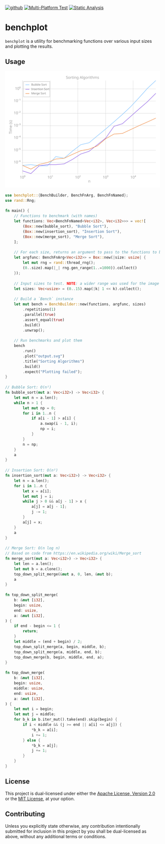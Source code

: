 [<img alt="github" src="https://img.shields.io/badge/github-othedev/benchplot-76e8b5?style=for-the-badge&labelColor=24292e&logo=github" height="20">](https://github.com/OTheDev/benchplot)
[![Multi-Platform Test](https://github.com/OTheDev/benchplot/actions/workflows/test.yml/badge.svg?branch=main)](https://github.com/OTheDev/benchplot/actions/workflows/test.yml)
[![Static Analysis](https://github.com/OTheDev/benchplot/actions/workflows/static.yml/badge.svg?branch=main)](https://github.com/OTheDev/benchplot/actions/workflows/static.yml)

# benchplot

`benchplot` is a utility for benchmarking functions over various input
sizes and plotting the results.

## Usage

<p align="center">
  <img src="https://github.com/OTheDev/benchplot/raw/main/images/sorting.svg?raw=true" />
</p>

```rust
use benchplot::{BenchBuilder, BenchFnArg, BenchFnNamed};
use rand::Rng;

fn main() {
    // Functions to benchmark (with names)
    let functions: Vec<BenchFnNamed<Vec<i32>, Vec<i32>>> = vec![
        (Box::new(bubble_sort), "Bubble Sort"),
        (Box::new(insertion_sort), "Insertion Sort"),
        (Box::new(merge_sort), "Merge Sort"),
    ];

    // For each size, returns an argument to pass to the functions to benchmark
    let argfunc: BenchFnArg<Vec<i32>> = Box::new(|size: usize| {
        let mut rng = rand::thread_rng();
        (0..size).map(|_| rng.gen_range(1..=1000)).collect()
    });

    // Input sizes to test. NOTE: a wider range was used for the image above.
    let sizes: Vec<usize> = (0..15).map(|k| 1 << k).collect();

    // Build a `Bench` instance
    let mut bench = BenchBuilder::new(functions, argfunc, sizes)
        .repetitions(1)
        .parallel(true)
        .assert_equal(true)
        .build()
        .unwrap();

    // Run benchmarks and plot them
    bench
        .run()
        .plot("output.svg")
        .title("Sorting Algorithms")
        .build()
        .expect("Plotting failed");
}

// Bubble Sort: O(n²)
fn bubble_sort(mut a: Vec<i32>) -> Vec<i32> {
    let mut n = a.len();
    while n > 1 {
        let mut np = 0;
        for i in 1..n {
            if a[i - 1] > a[i] {
                a.swap(i - 1, i);
                np = i;
            }
        }
        n = np;
    }
    a
}

// Insertion Sort: O(n²)
fn insertion_sort(mut a: Vec<i32>) -> Vec<i32> {
    let n = a.len();
    for i in 1..n {
        let x = a[i];
        let mut j = i;
        while j > 0 && a[j - 1] > x {
            a[j] = a[j - 1];
            j -= 1;
        }
        a[j] = x;
    }
    a
}

// Merge Sort: O(n log n)
// Based on code from https://en.wikipedia.org/wiki/Merge_sort
fn merge_sort(mut a: Vec<i32>) -> Vec<i32> {
    let len = a.len();
    let mut b = a.clone();
    top_down_split_merge(&mut a, 0, len, &mut b);
    a
}

fn top_down_split_merge(
    b: &mut [i32],
    begin: usize,
    end: usize,
    a: &mut [i32],
) {
    if end - begin <= 1 {
        return;
    }
    let middle = (end + begin) / 2;
    top_down_split_merge(a, begin, middle, b);
    top_down_split_merge(a, middle, end, b);
    top_down_merge(b, begin, middle, end, a);
}

fn top_down_merge(
    b: &mut [i32],
    begin: usize,
    middle: usize,
    end: usize,
    a: &mut [i32],
) {
    let mut i = begin;
    let mut j = middle;
    for b_k in b.iter_mut().take(end).skip(begin) {
        if i < middle && (j >= end || a[i] <= a[j]) {
            *b_k = a[i];
            i += 1;
        } else {
            *b_k = a[j];
            j += 1;
        }
    }
}
```

## License

This project is dual-licensed under either the [Apache License, Version 2.0](https://github.com/OTheDev/benchplot/blob/main/LICENSE-APACHE)
or the [MIT License](https://github.com/OTheDev/benchplot/blob/main/LICENSE-MIT),
at your option.

## Contributing

Unless you explicitly state otherwise, any contribution intentionally submitted
for inclusion in this project by you shall be dual-licensed as above, without
any additional terms or conditions.
